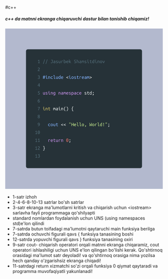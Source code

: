 #c++ 
#####  c++ da matnni ekranga chiqaruvchi dastur bilan tanishib chiqamiz! 
![alt text](carbon(1).png)

* 1-satr izhoh
* 2-4-6-8-10-13 satrlar bo'sh satrlar
* 3-satr ekranga ma'lumotlarni kritish va chiqarish uchun <iostream<cpp>> sarlavha fayli programmaga qo'shilyapti
* standard nomlardan foydalanish uchun UNS (using namespaces std)e'lon qilindi
* 7-satrda butun toifadagi ma'lumotni qaytaruchi main funksiya berilga
* 7-satrda ochuvchi figurali qavs { funksiya tanasining boshi
* 12-satrda yopuvchi figurali qavs } funksiya tanasining oxiri
* 9-satr cout- chiqarish operatori orqali matnni ekranga chiqaramiz, cout operatori ishlashiligi uchun UNS e'lon qilingan bo'lishi kerak.
Qo'shtirnoq orasidagi ma'lumot satr deyoladi! va qo'shtirnoq orasiga nima yozilsa hech qanday o'zgarishsiz ekranga chiqadi!
* 11-satrdagi return xizmatchi so'zi orqali funksiya 0 qiymat qaytaradi va programma muvofaqiyatli yakunlanadi!